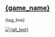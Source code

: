 ## [{game_name}]({folder_relative_path})
{tag_line}

[![{alt_text}]({cover_path_abs})]({folder_relative_path})
